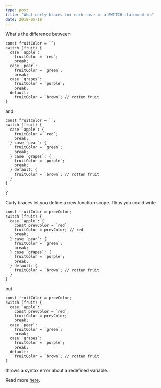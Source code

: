 ```yaml
---
type: post
title: "What curly braces for each case in a SWITCH statement do"
date: 2018-05-18
---
```


What's the difference between
```
const fruitColor = ``;
switch (fruit) {
  case `apple`:
    fruitColor = `red`;
    break;
  case `pear`:
    fruitColor = `green`;
    break;
  case `grapes`:
    fruitColor = `purple`;
    break;
  default:
    fruitColor = `brown`; // rotten fruit
}
```

and

```
const fruitColor = ``;
switch (fruit) {
  case `apple`: {
    fruitColor = `red`;
    break;
  } case `pear`: {
    fruitColor = `green`;
    break;
  } case `grapes`: {
    fruitColor = `purple`;
    break;
  } default: {
    fruitColor = `brown`; // rotten fruit
  }
}
```

?

Curly braces let you define a new function scope.
Thus you could write

```
const fruitColor = prevColor;
switch (fruit) {
  case `apple`: {
    const prevColor = `red`;
    fruitColor = prevColor; // red
    break;
  } case `pear`: {
    fruitColor = `green`;
    break;
  } case `grapes`: {
    fruitColor = `purple`;
    break;
  } default: {
    fruitColor = `brown`; // rotten fruit
  }
}
```

but

```
const fruitColor = prevColor;
switch (fruit) {
  case `apple`:
    const prevColor = `red`;
    fruitColor = prevColor;
    break;
  case `pear`:
    fruitColor = `green`;
    break;
  case `grapes`:
    fruitColor = `purple`;
    break;
  default:
    fruitColor = `brown`; // rotten fruit
}
```

throws a syntax error about a redefined variable.

Read more [here](https://stackoverflow.com/questions/42480949/what-do-the-curly-braces-do-in-switch-statement-after-case-in-es6).




